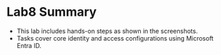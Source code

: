 # Lab8 Summary

- This lab includes hands-on steps as shown in the screenshots.
- Tasks cover core identity and access configurations using Microsoft Entra ID.
